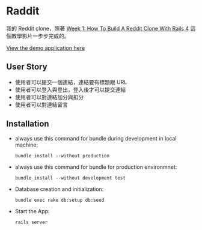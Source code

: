 # Raddit

我的 Reddit clone，照著 [Week 1: How To Build A Reddit Clone With Rails 4](https://mackenziechild.me/12-in-12/1/) 這個教學影片一步步完成的。

[View the demo application here](https://week1-raddit.herokuapp.com/)

## User Story

  * 使用者可以提交一個連結，連結要有標題跟 URL
  * 使用者可以登入與登出，登入後才可以提交連結
  * 使用者可以對連結加分與扣分
  * 使用者可以對連結留言

## Installation

* always use this command for bundle during development in local machine:

    `bundle install --without production`

* always use this command for bundle for production environmnet:

    `bundle install --without development test`

* Database creation and initialization:

    `bundle exec rake db:setup db:seed`

* Start the App:

    `rails server`
